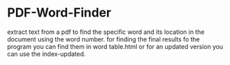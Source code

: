 # PDF-Word-Finder
extract text from a pdf to find the specific word and its location in the document using the word number.
for finding the final results fo the program you can find them in word table.html 
or for an updated version you can use the index-updated.
